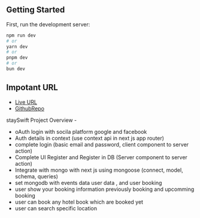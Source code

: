 
## Getting Started

First, run the development server:

```bash
npm run dev
# or
yarn dev
# or
pnpm dev
# or
bun dev
```




## Impotant URL



- [Live URL](https://precious-mermaid-dcd4c5.netlify.app/) 
- [GithubRepo](https://github.com/Muktadirnayem66/staySwfit.git) 


staySwift Project Overview - 
- oAuth login with socila platform google and facebook 
- Auth details in context (use context api in next js app router)
- complete login (basic email and password, client component to server action)
- Complete UI Register and Register in DB (Server component to server action)
- Integrate with mongo with next js using mongoose (connect, model, schema, queries)
- set mongodb with events data user data , and user booking
- user show your booking information previously booking and upcomming booking 
- user can book any hotel book which are booked yet 
- user can search specific location

